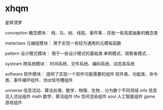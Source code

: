 # xhqm
星辉清梦

conception
	概念模块：
		栈、队、树、线程、事件等...
		存放一些高度抽象的概念类
  
metaclass
	元编程模块：
		用于实现一些较为通用的元模板函数
  
pattern
	设计模式模块：
		用于一些设计模式的基础类
		单例模式、观察者模式...
  
systeam
	跨系统模块：
		时间系统、文件系统、编码系统、动态库系统
  
software
	软件模块：
		提供了实现一个软件可能需要的组件
		软件类、功能类、命令类、事件循环组件、仿qt信号槽组件
  
universe
	信息流动、算法处理、数学、物理、生物... 分为数个不同领域
	info 信息流入流出组件
	math 数学、算法组件
	life 空间渲染组件
	soul 人工智能组件
	game 游戏组件
